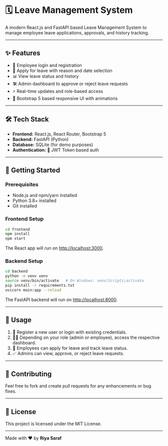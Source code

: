 # 🗓️ Leave Management System

A modern React.js and FastAPI based Leave Management System to manage employee leave applications, approvals, and history tracking.

---

## ✨ Features

- 👤 Employee login and registration  
- 📝 Apply for leave with reason and date selection  
- 📊 View leave status and history  
- 🛠️ Admin dashboard to approve or reject leave requests  
- ⚡ Real-time updates and role-based access  
- 🎨 Bootstrap 5 based responsive UI with animations

---

## 🛠️ Tech Stack

- **Frontend:** React.js, React Router, Bootstrap 5  
- **Backend:** FastAPI (Python)  
- **Database:** SQLite (for demo purposes)  
- **Authentication:** 🔐 JWT Token based auth

---

## 🚀 Getting Started

### Prerequisites

- Node.js and npm/yarn installed  
- Python 3.8+ installed  
- Git installed

### Frontend Setup

```bash
cd frontend
npm install
npm start
````

The React app will run on [http://localhost:3000](http://localhost:3000).

### Backend Setup

```bash
cd backend
python -m venv venv
source venv/bin/activate   # On Windows: venv\Scripts\activate
pip install -r requirements.txt
uvicorn main:app --reload
```

The FastAPI backend will run on [http://localhost:8000](http://localhost:8000).

---

## 🎯 Usage

1. 🔑 Register a new user or login with existing credentials.
2. 🧑‍💼 Depending on your role (admin or employee), access the respective dashboard.
3. 📝 Employees can apply for leave and track leave status.
4. ✅ Admins can view, approve, or reject leave requests.

---

## 🤝 Contributing

Feel free to fork and create pull requests for any enhancements or bug fixes.

---

## 📄 License

This project is licensed under the MIT License.

---

Made with ❤️ by **Riya Saraf**
